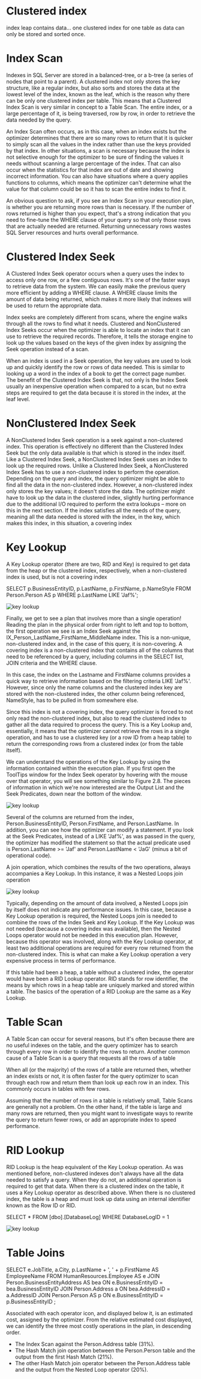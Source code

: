 # Clustered index
index leap contains data... one clustered index for one table as data can only be stored and sorted once. 

# Index Scan

Indexes in SQL Server are stored in a balanced-tree, or a b-tree (a series of nodes that point to a parent). A clustered index not only stores the key structure, like a regular index, but also sorts and stores the data at the lowest level of the index, known as the leaf,
which is the reason why there can be only one clustered index per table. This means that a Clustered Index Scan is very similar in concept to a Table Scan. The entire index, or a large percentage of it, is being traversed, row by row, in order to retrieve the data needed
by the query.

An Index Scan often occurs, as in this case, when an index exists but the optimizer determines that there are so many rows to return that it is quicker to simply scan all the values in the index rather than use the keys provided by that index. In other situations, a scan is
necessary because the index is not selective enough for the optimizer to be sure of finding the values it needs without scanning a large percentage of the index. That can also occur when the statistics for that index are out of date and showing incorrect information. You
can also have situations where a query applies functions to columns, which means the optimizer can't determine what the value for that column could be so it has to scan the entire index to find it.

An obvious question to ask, if you see an Index Scan in your execution plan, is whether you are returning more rows than is necessary. If the number of rows returned is higher than you expect, that's a strong indication that you need to fine-tune the WHERE clause
of your query so that only those rows that are actually needed are returned. Returning unnecessary rows wastes SQL Server resources and hurts overall performance.

# Clustered Index Seek

A Clustered Index Seek operator occurs when a query uses the index to access only one row, or a few contiguous rows. It's one of the faster ways to retrieve data from the system. We can easily make the previous query more efficient by adding a WHERE clause. A WHERE
clause limits the amount of data being returned, which makes it more likely that indexes will be used to return the appropriate data.

Index seeks are completely different from scans, where the engine walks through all the rows to find what it needs. Clustered and NonClustered Index Seeks occur when the optimizer is able to locate an index that it can use to retrieve the required records.
Therefore, it tells the storage engine to look up the values based on the keys of the given index by assigning the Seek operation instead of a scan.

When an index is used in a Seek operation, the key values are used to look up and quickly identify the row or rows of data needed. This is similar to looking up a word in the index of a book to get the correct page number. The benefit of the Clustered Index Seek is that,
not only is the Index Seek usually an inexpensive operation when compared to a scan, but no extra steps are required to get the data because it is stored in the index, at the leaf level.

# NonClustered Index Seek

A NonClustered Index Seek operation is a seek against a non-clustered index. This operation is effectively no different than the Clustered Index Seek but the only data available is that which is stored in the index itself.
Like a Clustered Index Seek, a NonClustered Index Seek uses an index to look up the required rows. Unlike a Clustered Index Seek, a NonClustered Index Seek has to use a non-clustered index to perform the operation. Depending on the query and index, the query optimizer might be able to find all the data in the non-clustered index. 
However, a non-clustered index only stores the key values; it doesn't store the data. The optimizer might have to look up the data in the clustered index, slightly hurting performance due to the additional I/O required to perform the extra lookups – more on this in the next section.
If the index satisfies all the needs of the query, meaning all the data needed is stored with the index, in the key, which makes this index, in this situation, a covering index

# Key Lookup

A Key Lookup operator (there are two, RID and Key) is required to get data from the heap or the clustered index, respectively, when a non-clustered index is used, but is not a covering index

SELECT p.BusinessEntityID, p.LastName, p.FirstName, p.NameStyle FROM Person.Person AS p WHERE p.LastName LIKE 'Jaf%';

 ![key lookup](/images/keylookup.jpg)

 Finally, we get to see a plan that involves more than a single operation! Reading the plan in the physical order from right to left and top to bottom, the first operation we see is an Index Seek against the IX_Person_LastName_FirstName_MiddleName index. This
is a non-unique, non-clustered index and, in the case of this query, it is non-covering. A covering index is a non-clustered index that contains all of the columns that need to be referenced by a query, including columns in the SELECT list, JOIN criteria and the
WHERE clause.

In this case, the index on the Lastname and FirstName columns provides a quick way to retrieve information based on the filtering criteria LIKE 'Jaf%'. However, since only the name columns and the clustered index key are stored with the non-clustered index,
the other column being referenced, NameStyle, has to be pulled in from somewhere else.

Since this index is not a covering index, the query optimizer is forced to not only read the non-clustered index, but also to read the clustered index to gather all the data required to process the query. This is a Key Lookup and, essentially, it means that the optimizer
cannot retrieve the rows in a single operation, and has to use a clustered key (or a row ID from a heap table) to return the corresponding rows from a clustered index (or from the table itself).

We can understand the operations of the Key Lookup by using the information contained within the execution plan. If you first open the ToolTips window for the Index Seek operator by hovering with the mouse over that operator, you will see something similar to
Figure 2.8. The pieces of information in which we're now interested are the Output List and the Seek Predicates, down near the bottom of the window.

 ![key lookup](/images/indexseek.png)

 Several of the columns are returned from the index, Person.BusinessEntityID, Person.FirstName, and Person.LastName. In addition, you can see how the optimizer can modify a statement. If you look at the Seek Predicates, instead of a LIKE 'Jaf%', as was passed in the query, the optimizer has modified the statement
so that the actual predicate used is Person.LastName >= 'Jaf' and Person.LastName < 'JaG' (minus a bit of operational code).

A join operation, which combines the results of the two operations, always accompanies a Key Lookup. In this instance, it was a Nested Loops join operation

 ![key lookup](/images/nestedloops.png)

Typically, depending on the amount of data involved, a Nested Loops join by itself does not indicate any performance issues. In this case, because a Key Lookup operation is required, the Nested Loops join is needed to combine the rows of the Index Seek and Key
Lookup. If the Key Lookup was not needed (because a covering index was available), then the Nested Loops operator would not be needed in this execution plan. However, because this operator was involved, along with the Key Lookup operator, at least two additional
operations are required for every row returned from the non-clustered index. This is what can make a Key Lookup operation a very expensive process in terms of performance.

If this table had been a heap, a table without a clustered index, the operator would have been a RID Lookup operator. RID stands for row identifier, the means by which rows in a heap table are uniquely marked and stored within a table. The basics of the operation of a
RID Lookup are the same as a Key Lookup.

# Table Scan

A Table Scan can occur for several reasons, but it's often because there are no useful indexes on the table, and the query optimizer has to search through every row in order to identify the rows to return. Another common cause of a Table Scan is a query that
requests all the rows of a table

When all (or the majority) of the rows of a table are returned then, whether an index exists or not, it is often faster for the query optimizer to scan through each row and return them than look up each row in an index. This commonly occurs in tables with
few rows. 

Assuming that the number of rows in a table is relatively small, Table Scans are generally not a problem. On the other hand, if the table is large and many rows are returned, then you might want to investigate ways to rewrite the query to return fewer rows, or add an
appropriate index to speed performance.

# RID Lookup

RID Lookup is the heap equivalent of the Key Lookup operation. As was mentioned before, non-clustered indexes don't always have all the data needed to satisfy a query. When they do not, an additional operation is required to get that data. When there is a
clustered index on the table, it uses a Key Lookup operator as described above. When there is no clustered index, the table is a heap and must look up data using an internal identifier known as the Row ID or RID.

SELECT * FROM [dbo].[DatabaseLog] WHERE DatabaseLogID = 1 

 ![key lookup](/images/ridlookup.png)

 # Table Joins

 SELECT e.JobTitle, a.City, p.LastName + ', ' + p.FirstName AS EmployeeName FROM HumanResources.Employee AS e JOIN Person.BusinessEntityAddress AS bea ON e.BusinessEntityID = bea.BusinessEntityID JOIN Person.Address a
 ON bea.AddressID = a.AddressID JOIN Person.Person AS p ON e.BusinessEntityID = p.BusinessEntityID ; 

Associated with each operator icon, and displayed below it, is an estimated cost, assigned by the optimizer. From the relative estimated cost displayed, we can identify the three most costly operations in the plan, in descending order.
- The Index Scan against the Person.Address table (31%).
- The Hash Match join operation between the Person.Person table and the output from the first Hash Match (21%).
- The other Hash Match join operator between the Person.Address table and the output from the Nested Loop operator (20%).


